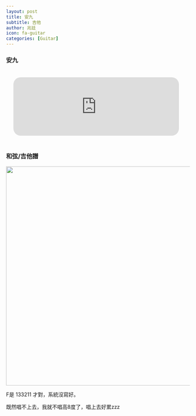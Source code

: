 ```yaml
---
layout: post
title: 安九
subtitle: 吉他
author: 兆廷
icon: fa-guitar
categories: [Guitar]
---
```


<h3>安九</h3>
<iframe width="90%" height="160" src="https://clyp.it/xismavpj/widget" frameborder="0" style="margin: 20px;  border-radius: 20px;"></iframe>

<h3>和弦/吉他譜</h3>

  <img src="https://jtchen0528.github.io/blog/assets/files/吉他譜_安九.jpg" class="responsive" width="600" height="400" style="max-width: 100%;  height: auto;">

F是 133211 才對，系統沒寫好。

既然唱不上去，我就不唱高8度了，唱上去好累zzz

<br>

